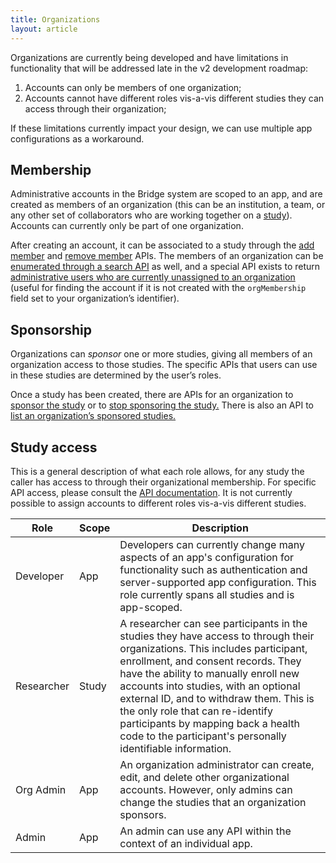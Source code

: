 ```yaml
---
title: Organizations
layout: article
---
```


<div id="toc"></div>

Organizations are currently being developed and have limitations in functionality that will be addressed late in the v2 development roadmap:

1. Accounts can only be members of one organization;
2. Accounts cannot have different roles vis-a-vis different studies they can access through their organization;

If these limitations currently impact your design, we can use multiple app configurations as a workaround.

## Membership

Administrative accounts in the Bridge system are scoped to an app, and are created as members of an organization (this can be an institution, a team, or any other set of collaborators who are working together on a [study](studies.html)). Accounts can currently only be part of one organization.

After creating an account, it can be associated to a study through the [add member](/swagger-ui/index.html#/Organizations/addMember) and [remove member](/swagger-ui/index.html#/Organizations/removeMember) APIs. The members of an organization can be [enumerated through a search API](/swagger-ui/index.html#/Organizations/getMembers) as well, and a special API exists to return [administrative users who are currently unassigned to an organization](/swagger-ui/index.html#/Organizations/getUnassignedAdminAccounts) (useful for finding the account if it is not created with the `orgMembership` field set to your organization’s identifier).

## Sponsorship

Organizations can *sponsor* one or more studies, giving all members of an organization access to those studies. The specific APIs that users can use in these studies are determined by the user’s roles. 

Once a study has been created, there are APIs for an organization to [sponsor the study](/swagger-ui/index.html#/Organizations/addStudySponsorship) or to [stop sponsoring the study.](/swagger-ui/index.html#/Organizations/removeStudySponsorship) There is also an API to [list an organization’s sponsored studies.](/swagger-ui/index.html#/Organizations/getSponsoredStudies)

## Study access

This is a general description of what each role allows, for any study the caller has access to through their organizational membership. For specific API access, please consult the [API documentation](/swagger-ui/index.html). It is not currently possible to assign accounts to different roles vis-a-vis different studies.


| Role       | Scope | Description |
| ---------- | ----- | ------------ |
| Developer  | App | Developers can currently change many aspects of an app's configuration for functionality such as authentication and server-supported app configuration. This role currently spans all studies and is app-scoped. |
| Researcher | Study | A researcher can see participants in the studies they have access to through their organizations. This includes participant, enrollment, and consent records. They have the ability to manually enroll new accounts into studies, with an optional external ID, and to withdraw them. This is the only role that can re-identify participants by mapping back a health code to the participant's personally identifiable information. |
| Org Admin  | App | An organization administrator can create, edit, and delete other organizational accounts. However, only admins can change the studies that an organization sponsors. |
| Admin      | App | An admin can use any API within the context of an individual app. |
